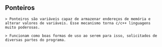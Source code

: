 ﻿

## **Ponteiros** ##
	> Ponteiros são variáveis capaz de armazenar endereços de memória e alterar valores de variáveis. Esse mecanismo torna c/c++ linguagens muito poderosas.
	
	> Funcionam como boas formas de uso ao serem para isso, solicitados de diversas partes do programa.